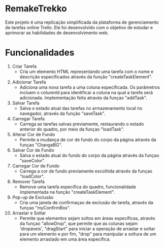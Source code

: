 # RemakeTrekko

Este projeto é uma replicação simplificada da plataforma de gerenciamento de tarefas online Trello. Ele foi desenvolvido com o objetivo de estudar e aprimorar as habilidades de desenvolvimento web.

<h1>Funcionalidades</h1>
<ol>
  <li>Criar Tarefa
    <ul>
      <li>Cria um elemento HTML representando uma tarefa com o nome e descrição especificados através da função "createTaskElement".</li>
    </ul>
  </li>
   <li>Adicionar Tarefa
    <ul>
      <li>Adiciona uma nova tarefa a uma coluna especificada. Os parâmetros incluem o columnId para identificar a coluna na qual a tarefa será adicionada. Implementação feita através     da funçao "addTask".</li>
    </ul>
  </li>
  <li>Salvar Tarefa
    <ul>
      <li>Salva o estado atual das tarefas no armazenamento local no navegador, através da função "saveTask".</li>
    </ul>
  </li>
   <li>Carregar Tarefa
    <ul>
      <li>Carrega as tarefas salvas previamente, restaurando o estado anterior do quadro, por meio da funçao "loadTask".</li>
    </ul>
  </li>
   <li>Alterar Cor de Fundo
    <ul>
      <li>Permite a mudança de cor de fundo do corpo da página através da funçao "ChangeBG".</li>
    </ul>
  </li>
  <li>Salvar Cor de Fundo
    <ul>
      <li>Salva o estado atual do fundo do corpo da página através da funçao "saveColor".</li>
    </ul>
  </li>
   <li>Carregar Cor de Fundo
    <ul>
      <li>Carrega a cor de fundo previamente escolhida através da funçao "loadColor".</li>
    </ul>
  </li>
  <li>Remover Tarefa
    <ul>
      <li>Remove uma tarefa específica do quadro, funcionalidade implementada na função "createTaskElement".</li>
    </ul>
  </li>
  <li>Pop-up de Exclusão
    <ul>
      <li>Cria uma janela de confirmaçao de exclusão de tarefa, através da funçao "myConfirmBox".</li>
    </ul>
  </li>
  <li>Arrastar e Soltar
    <ul>
      <li>Permite que elementos sejam soltos em áreas específicas, através da funçao "allowDrop", que permite que as colunas sejam 'dropáveis', "dragStart" para iniciar a operação de arrastar e soltar para um elemento e por fim, "drop" para manipular a soltura de um elemento arrastado em uma área específica.</li>
    </ul>
  </li>
  
</ol>
